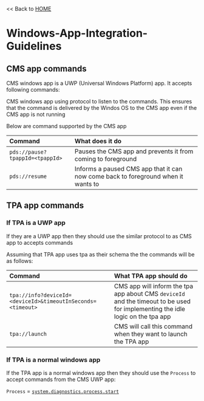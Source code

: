 << Back to [HOME](README.md)

# Windows-App-Integration-Guidelines

## CMS app commands

CMS windows app is a UWP (Universal Windows Platform) app. It accepts following commands:

CMS windows app using protocol to listen to the commands. This ensures that the command is delivered by the Windos OS to the CMS app even if the CMS app is not running

Below are command supported by the CMS app

|  Command	|   What does it do	|
| :-- | :-- |
| `pds://pause?tpappId=<tpappId>` | Pauses the CMS app and prevents it from coming to foreground |
| `pds://resume` | Informs a paused CMS app that it can now come back to foreground when it wants to	|

## TPA app commands

### If TPA is a UWP app
If they are a UWP app then they should use the similar protocol to as CMS app to accepts commands

Assuming that TPA app uses tpa as their schema the the commands will be as follows:

|  Command	|   What TPA app should do	|
| :-- | :-- |
| `tpa://info?deviceId=<deviceId>&timeoutInSeconds=<timeout>` | CMS app will inform the tpa app about CMS `deviceId` and the timeout to be used for implementing the idle logic on the tpa app |
| `tpa://launch` | CMS will call this command when they want to launch the TPA app |

### If TPA is a normal windows app
If the TPA app is a normal windows app then they should use the `Process` to accept commands from the CMS UWP app:

`Process` = <a href="https://docs.microsoft.com/en-us/dotnet/api/system.diagnostics.process.start?view=netframework-4.7.2#System_Diagnostics_Process_Start" target="_blank">`system.diagnostics.process.start`</a>


